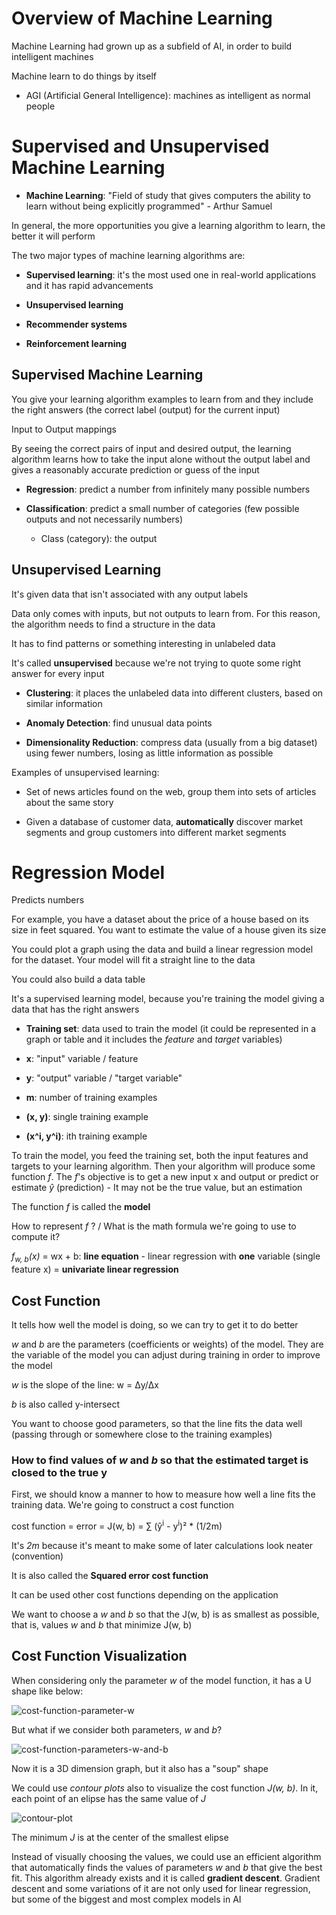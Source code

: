 # Overview of Machine Learning

Machine Learning had grown up as a subfield of AI, in order to build intelligent machines

Machine learn to do things by itself

* AGI (Artificial General Intelligence): machines as intelligent as normal people


# Supervised and Unsupervised Machine Learning

* **Machine Learning**: "Field of study that gives computers the ability to learn without being explicitly programmed" - Arthur Samuel

In general, the more opportunities you give a learning algorithm to learn, the better it will perform

The two major types of machine learning algorithms are:
* **Supervised learning**: it's the most used one in real-world applications and it has rapid advancements

* **Unsupervised learning**

* **Recommender systems**

* **Reinforcement learning**

## Supervised Machine Learning

You give your learning algorithm examples to learn from and they include the right answers (the correct label (output) for the current input)

Input to Output mappings

By seeing the correct pairs of input and desired output, the learning algorithm learns how to take the input alone without the output label and gives a reasonably accurate prediction or guess of the input

* **Regression**: predict a number from infinitely many possible numbers

* **Classification**: predict a small number of categories (few possible outputs and not necessarily numbers)

    * Class (category): the output

## Unsupervised Learning

It's given data that isn't associated with any output labels

Data only comes with inputs, but not outputs to learn from. For this reason, the algorithm needs to find a structure in the data

It has to find patterns or something interesting in unlabeled data

It's called **unsupervised** because we're not trying to quote some right answer for every input

* **Clustering**: it places the unlabeled data into different clusters, based on similar information

* **Anomaly Detection**: find unusual data points

* **Dimensionality Reduction**: compress data (usually from a big dataset) using fewer numbers, losing as little information as possible

Examples of unsupervised learning:
* Set of news articles found on the web, group them into sets of articles about the same story

* Given a database of customer data, **automatically** discover market segments and group customers into different market segments


# Regression Model

Predicts numbers

For example, you have a dataset about the price of a house based on its size in feet squared. You want to estimate the value of a house given its size

You could plot a graph using the data and build a linear regression model for the dataset. Your model will fit a straight line to the data

You could also build a data table

It's a supervised learning model, because you're training the model giving a data that has the right answers

* **Training set**: data used to train the model (it could be represented in a graph or table and it includes the *feature* and *target* variables)

* **x**: "input" variable / feature
* **y**: "output" variable / "target variable"
* **m**: number of training examples
* **(x, y)**: single training example
* **(x^i, y^i)**: ith training example

To train the model, you feed the training set, both the input features and targets to your learning algorithm. Then your algorithm will produce some function *f*. The *f*'s objective is to get a new input x and output or predict or estimate *ŷ* (prediction) - It may not be the true value, but an estimation

The function *f* is called the **model**

How to represent *f* ? / What is the math formula we're going to use to compute it?

*f<sub>w, b</sub>(x)* = wx + b: **line equation** - linear regression with **one** variable (single feature x) = **univariate linear regression**

## Cost Function

It tells how well the model is doing, so we can try to get it to do better

*w* and *b* are the parameters (coefficients or weights) of the model. They are the variable of the model you can adjust during training in order to improve the model

*w* is the slope of the line: w = Δy/Δx

*b* is also called y-intersect

You want to choose good parameters, so that the line fits the data well (passing through or somewhere close to the training examples)

### How to find values of *w* and *b* so that the estimated target is closed to the true y

First, we should know a manner to how to measure how well a line fits the training data. We're going to construct a cost function

cost function = error = J(w, b) = ∑ (ŷ<sup>i</sup> - y<sup>i</sup>)² * (1/2m)

It's *2m* because it's meant to make some of later calculations look neater (convention)

It is also called the **Squared error cost function**

It can be used other cost functions depending on the application

We want to choose a *w* and *b* so that the J(w, b) is as smallest as possible, that is, values *w* and *b* that minimize J(w, b)


## Cost Function Visualization

When considering only the parameter *w* of the model function, it has a U shape like below:

![cost-function-parameter-w](/Machine%20Learning%20Specialization/Supervised%20Machine%20Learning%20Regression%20and%20Classification/assets/cost_function_U_shape.png)

But what if we consider both parameters, *w* and *b*?

![cost-function-parameters-w-and-b](/Machine%20Learning%20Specialization/Supervised%20Machine%20Learning%20Regression%20and%20Classification/assets/cost_function_w_and_b.png)

Now it is a 3D dimension graph, but it also has a "soup" shape

We could use *contour plots* also to visualize the cost function *J(w, b)*. In it, each point of an elipse has the same value of *J*

![contour-plot](/Machine%20Learning%20Specialization/Supervised%20Machine%20Learning%20Regression%20and%20Classification/assets/contour_plot.png)

The minimum *J* is at the center of the smallest elipse

Instead of visually choosing the values, we could use an efficient algorithm that automatically finds the values of parameters *w* and *b* that give the best fit. This algorithm already exists and it is called **gradient descent**. Gradient descent and some variations of it are not only used for linear regression, but some of the biggest and most complex models in AI